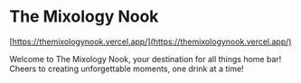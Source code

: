 # The Mixology Nook
[https://themixologynook.vercel.app/](https://themixologynook.vercel.app/)

Welcome to The Mixology Nook, your destination for all things home bar! Cheers to creating unforgettable moments, one drink at a time!